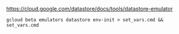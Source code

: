 
https://cloud.google.com/datastore/docs/tools/datastore-emulator
```
gcloud beta emulators datastore env-init > set_vars.cmd && set_vars.cmd
```
